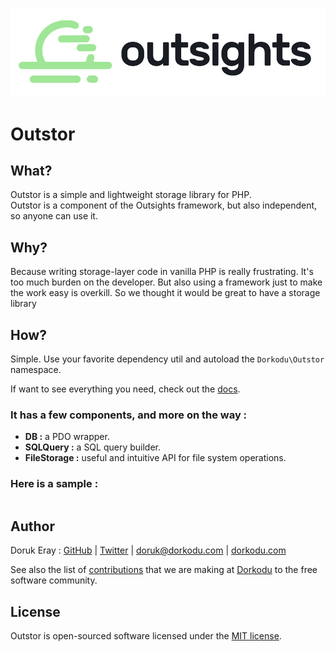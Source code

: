 ![Outsights Logo](assets/outsights-dark.png)

# Outstor

## What?

Outstor is a simple and lightweight storage library for PHP. <br>Outstor is a component of the Outsights framework, but also independent, so anyone can use it.

## Why?

Because writing storage-layer code in vanilla PHP is really frustrating. It's too much burden on the developer. But also using a framework just to make the work easy is overkill. So we thought it would be great to have a storage library 

## How?

Simple. Use your favorite dependency util and autoload the `Dorkodu\Outstor` namespace.

If want to see everything you need, check out the [docs](DOCS.md).

### **It has a few components, and more on the way :**

- **DB :** a PDO wrapper.
- **SQLQuery :** a SQL query builder.
- **FileStorage :** useful and intuitive API for file system operations.

### Here is a sample :

```php

```

## Author

Doruk Eray : [GitHub](https://github.com/dorukdorkodu)  | [Twitter](https://twitter.com/dorkodu) | [doruk@dorkodu.com](mailto:doruk@dorkodu.com) | [dorkodu.com](https://dorkodu.com)

See also the list of [contributions](https://libre.dorkodu.com) that we are making at [Dorkodu](dorkodu.com) to the free software community.

## License

Outstor is open-sourced software licensed under the [MIT license](LICENSE).

